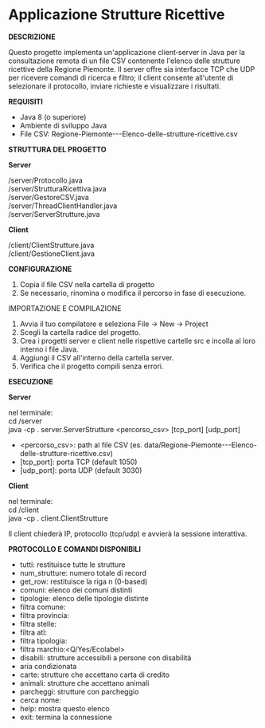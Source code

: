 # Applicazione Strutture Ricettive
**DESCRIZIONE**

Questo progetto implementa un'applicazione client‑server in Java per la consultazione remota di un file CSV contenente l'elenco delle strutture ricettive della Regione Piemonte. Il server offre sia interfacce TCP che UDP per ricevere comandi di ricerca e filtro; il client consente all'utente di selezionare il protocollo, inviare richieste e visualizzare i risultati.

**REQUISITI**

- Java 8 (o superiore)
- Ambiente di sviluppo Java
- File CSV: Regione-Piemonte---Elenco-delle-strutture-ricettive.csv

**STRUTTURA DEL PROGETTO**

**Server**
 
/server/Protocollo.java     
/server/StrutturaRicettiva.java     
/server/GestoreCSV.java     
/server/ThreadClientHandler.java        
/server/ServerStrutture.java  

**Client**

/client/ClientStrutture.java    
/client/GestioneClient.java

**CONFIGURAZIONE**

1. Copia il file CSV nella cartella di progetto
2. Se necessario, rinomina o modifica il percorso in fase di esecuzione.

IMPORTAZIONE E COMPILAZIONE

1. Avvia il tuo compilatore e seleziona File → New → Project
2. Scegli la cartella radice del progetto.
3. Crea i progetti server e client nelle rispettive cartelle src e incolla al loro interno i file Java.
4. Aggiungi il CSV all'interno della cartella server.
5. Verifica che il progetto compili senza errori.

**ESECUZIONE**

**Server**

nel terminale:   
cd <progetto>/server    
java -cp . server.ServerStrutture <percorso_csv> [tcp_port] [udp_port]

- <percorso_csv>: path al file CSV (es. data/Regione-Piemonte---Elenco-delle-strutture-ricettive.csv)
- [tcp_port]: porta TCP (default 1050)
- [udp_port]: porta UDP (default 3030)

**Client**

nel terminale:  
cd <progetto>/client    
java -cp . client.ClientStrutture

Il client chiederà IP, protocollo (tcp/udp) e avvierà la sessione interattiva.

**PROTOCOLLO E COMANDI DISPONIBILI**

- tutti: restituisce tutte le strutture
- num_strutture: numero totale di record
- get_row: restituisce la riga n (0-based)
- comuni: elenco dei comuni distinti
- tipologie: elenco delle tipologie distinte
- filtra comune:
- filtra provincia:
- filtra stelle:
- filtra atl:
- filtra tipologia:
- filtra marchio:<Q/Yes/Ecolabel>
- disabili: strutture accessibili a persone con disabilità
- aria condizionata
- carte: strutture che accettano carta di credito
- animali: strutture che accettano animali
- parcheggi: strutture con parcheggio
- cerca nome:
- help: mostra questo elenco
- exit: termina la connessione
